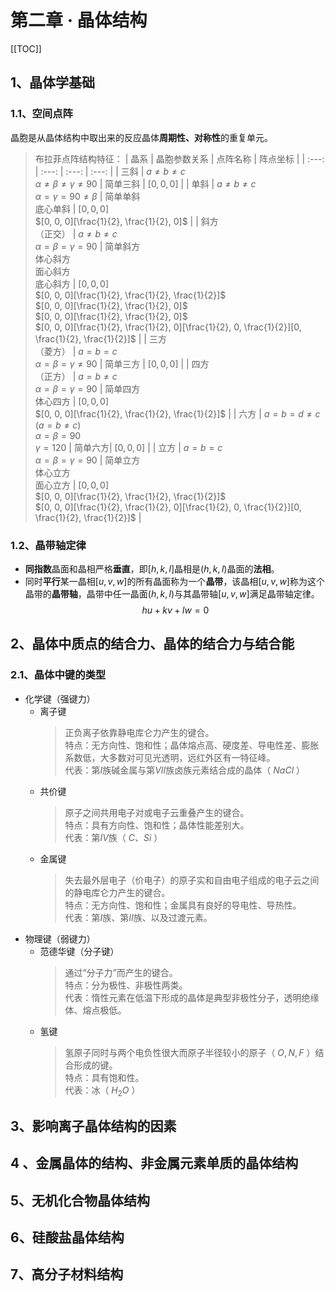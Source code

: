 # 第二章 · 晶体结构

[[TOC]]

## 1、晶体学基础
### 1.1、空间点阵
晶胞是从晶体结构中取出来的反应晶体**周期性、对称性**的重复单元。
> 布拉菲点阵结构特征：
> | 晶系 | 晶胞参数关系 | 点阵名称 | 阵点坐标 |
> | :---: | :---: | :---: | :---: |
> | 三斜 | $a\neq b\neq c$<br>$\alpha\neq\beta\neq\gamma\neq 90$ | 简单三斜 | $[0, 0, 0]$ |
> | 单斜 | $a\neq b\neq c$<br>$\alpha=\gamma= 90\neq\beta$ | 简单单斜<br>底心单斜 | $[0, 0, 0]$<br>$[0, 0, 0][\frac{1}{2}, \frac{1}{2}, 0]$ |
> | 斜方<br>（正交） | $a\neq b\neq c$<br>$\alpha=\beta=\gamma= 90$ | 简单斜方<br>体心斜方<br>面心斜方<br>底心斜方 | $[0, 0, 0]$<br>$[0, 0, 0][\frac{1}{2}, \frac{1}{2}, \frac{1}{2}]$<br>$[0, 0, 0][\frac{1}{2}, \frac{1}{2}, 0]$<br>$[0, 0, 0][\frac{1}{2}, \frac{1}{2}, 0]$<br>$[0, 0, 0][\frac{1}{2}, \frac{1}{2}, 0][\frac{1}{2}, 0, \frac{1}{2}][0, \frac{1}{2}, \frac{1}{2}]$ |
> | 三方<br>（菱方） | $a= b= c$<br>$\alpha=\beta=\gamma\neq 90$ | 简单三方 | $[0, 0, 0]$ |
> | 四方<br>（正方） | $a= b\neq c$<br>$\alpha=\beta=\gamma= 90$ | 简单四方<br>体心四方 | $[0, 0, 0]$<br>$[0, 0, 0][\frac{1}{2}, \frac{1}{2}, \frac{1}{2}]$ |
> | 六方 | $a= b= d\neq c$<br>$(a= b\neq c)$<br>$\alpha=\beta= 90$<br>$\gamma=120$ | 简单六方| $[0, 0, 0]$ |
> | 立方 | $a= b= c$<br>$\alpha=\beta=\gamma= 90$ | 简单立方<br>体心立方<br>面心立方 | $[0, 0, 0]$<br>$[0, 0, 0][\frac{1}{2}, \frac{1}{2}, \frac{1}{2}]$<br>$[0, 0, 0][\frac{1}{2}, \frac{1}{2}, 0][\frac{1}{2}, 0, \frac{1}{2}][0, \frac{1}{2}, \frac{1}{2}]$ |
### 1.2、晶带轴定律
- **同指数**晶面和晶相严格**垂直**，即$[h, k, l]$晶相是$(h, k, l)$晶面的**法相**。
- 同时**平行**某一晶相$[u, v, w]$的所有晶面称为一个**晶带**，该晶相$[u, v, w]$称为这个晶带的**晶带轴**，晶带中任一晶面$(h, k, l)$与其晶带轴$[u, v, w]$满足晶带轴定律。  $$ hu+kv+lw = 0 $$  
## 2、晶体中质点的结合力、晶体的结合力与结合能
### 2.1、晶体中键的类型
- 化学键（强键力）
  - 离子键
    > 正负离子依靠静电库仑力产生的键合。  
    > 特点：无方向性、饱和性；晶体熔点高、硬度差、导电性差、膨胀系数低，大多数对可见光透明，远红外区有一特征峰。  
    > 代表：第$I$族碱金属与第$VII$族卤族元素结合成的晶体（ $NaCl$ ）
  - 共价键
    > 原子之间共用电子对或电子云重叠产生的键合。  
    > 特点：具有方向性、饱和性；晶体性能差别大。  
    > 代表：第$IV$族（ $C、Si$ ）
  - 金属键
    > 失去最外层电子（价电子）的原子实和自由电子组成的电子云之间的静电库仑力产生的键合。  
    > 特点：无方向性、饱和性；金属具有良好的导电性、导热性。  
    > 代表：第$I$族、第$II$族、以及过渡元素。
- 物理键（弱键力）
  - 范德华键（分子键）
    > 通过“分子力”而产生的键合。  
    > 特点：分为极性、非极性两类。  
    > 代表：惰性元素在低温下形成的晶体是典型非极性分子，透明绝缘体、熔点极低。  
  - 氢键
    > 氢原子同时与两个电负性很大而原子半径较小的原子（ $O, N, F$ ）结合形成的键。  
    > 特点：具有饱和性。  
    > 代表：冰（ $H_2O$ ）  
## 3、影响离子晶体结构的因素

## 4 、金属晶体的结构、非金属元素单质的晶体结构

## 5、无机化合物晶体结构

## 6、硅酸盐晶体结构

## 7、高分子材料结构